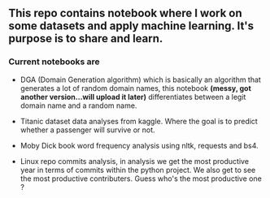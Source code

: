 ## This repo contains notebook where I work on some datasets and apply machine learning. It's purpose is to share and learn.


### Current notebooks are 
- DGA (Domain Generation algorithm) which is basically an algorithm that generates a lot of random domain names, this notebook **(messy, got another version...will upload it later)** differentiates between a legit domain name and a random name.

- Titanic dataset data analyses from kaggle. Where the goal is to predict whether a passenger will survive or not.

- Moby Dick book word frequency analysis using nltk, requests and bs4.

- Linux repo commits analysis, in analysis we get the most productive year in terms of commits within the python project. We also get to see the most productive contributers. Guess who's the most productive one ?

